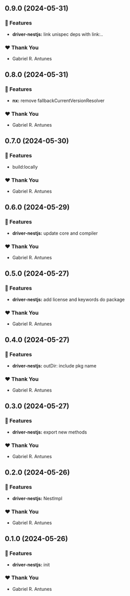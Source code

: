 ## 0.9.0 (2024-05-31)


### 🚀 Features

- **driver-nestjs:** link unispec deps with link:..


### ❤️  Thank You

- Gabriel R. Antunes

## 0.8.0 (2024-05-31)


### 🚀 Features

- **nx:** remove fallbackCurrentVersionResolver


### ❤️  Thank You

- Gabriel R. Antunes

## 0.7.0 (2024-05-30)


### 🚀 Features

- build:locally


### ❤️  Thank You

- Gabriel R. Antunes

## 0.6.0 (2024-05-29)


### 🚀 Features

- **driver-nestjs:** update core and compiler


### ❤️  Thank You

- Gabriel R. Antunes

## 0.5.0 (2024-05-27)


### 🚀 Features

- **driver-nestjs:** add license and keywords do package


### ❤️  Thank You

- Gabriel R. Antunes

## 0.4.0 (2024-05-27)


### 🚀 Features

- **driver-nestjs:** outDir: include pkg name


### ❤️  Thank You

- Gabriel R. Antunes

## 0.3.0 (2024-05-27)


### 🚀 Features

- **driver-nestjs:** export new methods


### ❤️  Thank You

- Gabriel R. Antunes

## 0.2.0 (2024-05-26)


### 🚀 Features

- **driver-nestjs:** NestImpl


### ❤️  Thank You

- Gabriel R. Antunes

## 0.1.0 (2024-05-26)


### 🚀 Features

- **driver-nestjs:** init


### ❤️  Thank You

- Gabriel R. Antunes